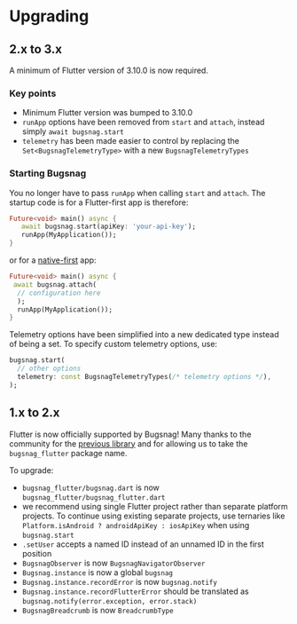 Upgrading
=========

## 2.x to 3.x

A minimum of Flutter version of 3.10.0 is now required.

### Key points

- Minimum Flutter version was bumped to 3.10.0
- `runApp` options have been removed from `start` and `attach`, instead simply `await bugsnag.start`
- `telemetry` has been made easier to control by replacing the `Set<BugsnagTelemetryType>` with a new `BugsnagTelemetryTypes`

### Starting Bugsnag

You no longer have to pass `runApp` when calling `start` and `attach`. The startup code is for a Flutter-first app is therefore:
```dart
Future<void> main() async {
   await bugsnag.start(apiKey: 'your-api-key');
   runApp(MyApplication());
}
```
or for a [native-first](https://docs.bugsnag.com/platforms/flutter/native-first-setup/) app:
```dart
Future<void> main() async {
 await bugsnag.attach(
  // configuration here
  );
  runApp(MyApplication());
}
```

Telemetry options have been simplified into a new dedicated type instead of being a set. To specify custom telemetry options, use:

```dart
bugsnag.start(
  // other options
  telemetry: const BugsnagTelemetryTypes(/* telemetry options */),
);
```

## 1.x to 2.x

Flutter is now officially supported by Bugsnag! Many thanks to the community for the [previous library](https://github.com/GetDutchie/bugsnag_flutter) and for allowing us to take the `bugsnag_flutter` package name.

To upgrade: 

* `bugsnag_flutter/bugsnag.dart` is now `bugsnag_flutter/bugsnag_flutter.dart`
*  we recommend using single Flutter project rather than separate platform projects. To continue using existing separate projects, use ternaries like `Platform.isAndroid ? androidApiKey : iosApiKey` when using `bugsnag.start`
* `.setUser` accepts a named ID instead of an unnamed ID in the first position 
* `BugsnagObserver` is now `BugsnagNavigatorObserver`
* `Bugsnag.instance` is now a global `bugsnag`
* `Bugsnag.instance.recordError` is now `bugsnag.notify`
* `Bugsnag.instance.recordFlutterError` should be translated as `bugsnag.notify(error.exception, error.stack)`
* `BugsnagBreadcrumb` is now `BreadcrumbType`
